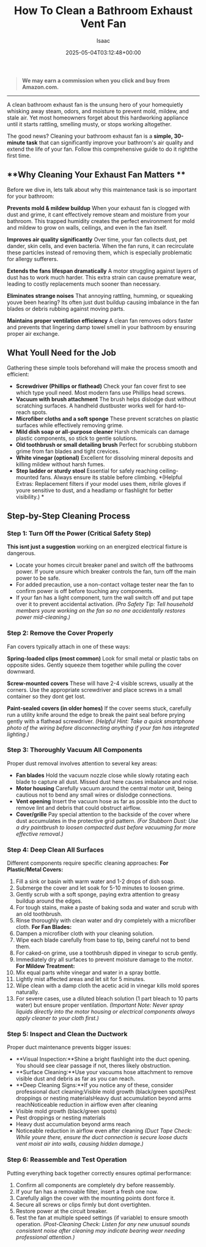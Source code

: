 ﻿---
author: Isaac
layout: post
title: How To Clean a Bathroom Exhaust Vent Fan
date: '2025-05-04T03:12:48+00:00'
categories:
- Bathroom Repairs
- Guide
tags: []
slug: /how-to-clean-a-bathroom-exhaust-vent-fan/
lastmod: 2025-05-07T12:21:27+03:00
---
> **We may earn a commission when you click and buy from Amazon.com.**
>

---
A clean bathroom exhaust fan is the unsung hero of your homequietly whisking away steam, odors, and moisture to prevent mold, mildew, and stale air. Yet most homeowners forget about this hardworking appliance until it starts rattling, smelling musty, or stops working altogether.

The good news? Cleaning your bathroom exhaust fan is a
**simple, 30-minute task**
that can significantly improve your bathroom's air quality and extend the life of your fan. Follow this comprehensive guide to do it rightthe first time.
## **Why Cleaning Your Exhaust Fan Matters **

Before we dive in, lets talk about why this maintenance task is so important for your bathroom:


**Prevents mold & mildew buildup**
 When your exhaust fan is clogged with dust and grime, it cant effectively remove steam and moisture from your bathroom. This trapped humidity creates the perfect environment for mold and mildew to grow on walls, ceilings, and even in the fan itself.


**Improves air quality significantly**
 Over time, your fan collects dust, pet dander, skin cells, and even bacteria. When the fan runs, it can recirculate these particles instead of removing them, which is especially problematic for allergy sufferers.


**Extends the fans lifespan dramatically**
 A motor struggling against layers of dust has to work much harder. This extra strain can cause premature wear, leading to costly replacements much sooner than necessary.


**Eliminates strange noises**
 That annoying rattling, humming, or squeaking youve been hearing? Its often just dust buildup causing imbalance in the fan blades or debris rubbing against moving parts.


**Maintains proper ventilation efficiency**
 A clean fan removes odors faster and prevents that lingering damp towel smell in your bathroom by ensuring proper air exchange.
## **What Youll Need for the Job**
Gathering these simple tools beforehand will make the process smooth and efficient:
- **Screwdriver (Phillips or flathead)** Check your fan cover first to see which type youll need. Most modern fans use Phillips head screws.
- **Vacuum with brush attachment** The brush helps dislodge dust without scratching surfaces. A handheld dustbuster works well for hard-to-reach spots.
- **Microfiber cloths and a soft sponge** These prevent scratches on plastic surfaces while effectively removing grime.
- **Mild dish soap or all-purpose cleaner** Harsh chemicals can damage plastic components, so stick to gentle solutions.
- **Old toothbrush or small detailing brush** Perfect for scrubbing stubborn grime from fan blades and tight crevices.
- **White vinegar (optional)** Excellent for dissolving mineral deposits and killing mildew without harsh fumes.
- **Step ladder or sturdy stool** Essential for safely reaching ceiling-mounted fans. Always ensure its stable before climbing.
*(Helpful Extras: Replacement filters if your model uses them, nitrile gloves if youre sensitive to dust, and a headlamp or flashlight for better visibility.) *
## **Step-by-Step Cleaning Process**
### **Step 1: Turn Off the Power (Critical Safety Step)**

**This isnt just a suggestion**
 working on an energized electrical fixture is dangerous.
- Locate your homes circuit breaker panel and switch off the bathrooms power. If youre unsure which breaker controls the fan, turn off the main power to be safe.
- For added precaution, use a non-contact voltage tester near the fan to confirm power is off before touching any components.
- If your fan has a light component, turn the wall switch off and put tape over it to prevent accidental activation.
*(Pro Safety Tip: Tell household members youre working on the fan so no one accidentally restores power mid-cleaning.)*
### **Step 2: Remove the Cover Properly**
Fan covers typically attach in one of these ways:


**Spring-loaded clips (most common)**
 Look for small metal or plastic tabs on opposite sides. Gently squeeze them together while pulling the cover downward.


**Screw-mounted covers**
 These will have 2-4 visible screws, usually at the corners. Use the appropriate screwdriver and place screws in a small container so they dont get lost.


**Paint-sealed covers (in older homes)**
 If the cover seems stuck, carefully run a utility knife around the edge to break the paint seal before prying gently with a flathead screwdriver.
*(Helpful Hint: Take a quick smartphone photo of the wiring before disconnecting anything if your fan has integrated lighting.)*
### **Step 3: Thoroughly Vacuum All Components**
Proper dust removal involves attention to several key areas:
- **Fan blades** Hold the vacuum nozzle close while slowly rotating each blade to capture all dust. Missed dust here causes imbalance and noise.
- **Motor housing** Carefully vacuum around the central motor unit, being cautious not to bend any small wires or dislodge connections.
- **Vent opening** Insert the vacuum hose as far as possible into the duct to remove lint and debris that could obstruct airflow.
- **Cover/grille** Pay special attention to the backside of the cover where dust accumulates in the protective grid pattern.
*(For Stubborn Dust: Use a dry paintbrush to loosen compacted dust before vacuuming for more effective removal.)*
### **Step 4: Deep Clean All Surfaces**
Different components require specific cleaning approaches:
**For Plastic/Metal Covers:**
1. Fill a sink or basin with warm water and 1-2 drops of dish soap.
2. Submerge the cover and let soak for 5-10 minutes to loosen grime.
3. Gently scrub with a soft sponge, paying extra attention to greasy buildup around the edges.
4. For tough stains, make a paste of baking soda and water and scrub with an old toothbrush.
5. Rinse thoroughly with clean water and dry completely with a microfiber cloth.
**For Fan Blades:**
1. Dampen a microfiber cloth with your cleaning solution.
2. Wipe each blade carefully from base to tip, being careful not to bend them.
3. For caked-on grime, use a toothbrush dipped in vinegar to scrub gently.
4. Immediately dry all surfaces to prevent moisture damage to the motor.
**For Mildew Treatment:**
1. Mix equal parts white vinegar and water in a spray bottle.
2. Lightly mist affected areas and let sit for 5 minutes.
3. Wipe clean with a damp cloth  the acetic acid in vinegar kills mold spores naturally.
4. For severe cases, use a diluted bleach solution (1 part bleach to 10 parts water) but ensure proper ventilation.
*(Important Note: Never spray liquids directly into the motor housing or electrical components  always apply cleaner to your cloth first.)*
### **Step 5: Inspect and Clean the Ductwork**
Proper duct maintenance prevents bigger issues:
- **Visual Inspection:**Shine a bright flashlight into the duct opening. You should see clear passage  if not, theres likely obstruction.
- **Surface Cleaning:**Use your vacuums hose attachment to remove visible dust and debris as far as you can reach.
- **Deep Cleaning Signs:**If you notice any of these, consider professional duct cleaning:Visible mold growth (black/green spots)Pest droppings or nesting materialsHeavy dust accumulation beyond arms reachNoticeable reduction in airflow even after cleaning
- Visible mold growth (black/green spots)
- Pest droppings or nesting materials
- Heavy dust accumulation beyond arms reach
- Noticeable reduction in airflow even after cleaning
*(Duct Tape Check: While youre there, ensure the duct connection is secure  loose ducts vent moist air into walls, causing hidden damage.)*
### **Step 6: Reassemble and Test Operation**
Putting everything back together correctly ensures optimal performance:
1. Confirm all components are completely dry before reassembly.
2. If your fan has a removable filter, insert a fresh one now.
3. Carefully align the cover with the mounting points  dont force it.
4. Secure all screws or clips firmly but dont overtighten.
5. Restore power at the circuit breaker.
6. Test the fan at multiple speed settings (if variable) to ensure smooth operation.
*(Post-Cleaning Check: Listen for any new unusual sounds  consistent noise after cleaning may indicate bearing wear needing professional attention.)*
